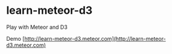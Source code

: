 # learn-meteor-d3

Play with Meteor and D3

Demo [http://learn-meteor-d3.meteor.com](http://learn-meteor-d3.meteor.com)

